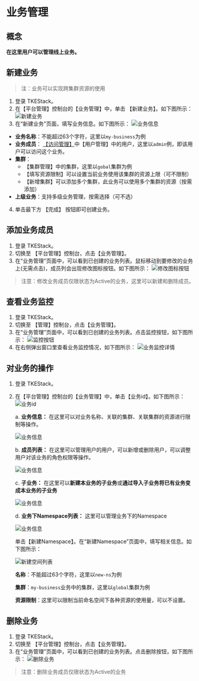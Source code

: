 # 业务管理
## 概念
**在这里用户可以管理线上业务。**

## 新建业务

> 注：业务可以实现跨集群资源的使用

1. 登录 TKEStack。
2. 在【平台管理】控制台的【业务管理】中，单击 【新建业务】。如下图所示：
   ![新建业务](../../../../images/createbusiness.png)
3. 在“新建业务”页面，填写业务信息。如下图所示：
   ![业务信息](../../../../images/bussinessInfo.png)

- **业务名称**：不能超过63个字符，这里以`my-business`为例
- **业务成员**： [【访问管理】](../platform/access.md)中【用户管理】中的用户，这里以`admin`例，即该用户可以访问这个业务。
- **集群**：
  - 【集群管理】中的集群，这里以`gobal`集群为例
  - 【填写资源限制】可以设置当前业务使用该集群的资源上限（可不限制）
  - 【新增集群】可以添加多个集群，此业务可以使用多个集群的资源（按需添加）
- **上级业务**：支持多级业务管理，按需选择（可不选）

4. 单击最下方 【完成】 按钮即可创建业务。

## 添加业务成员
1. 登录 TKEStack。
2. 切换至 【平台管理】控制台，点击【业务管理】。
3. 在“业务管理”页面中，可以看到已创建的业务列表。鼠标移动到要修改的业务上(无需点击)，成员列会出现修改图标按钮。如下图所示：
    ![修改图标按钮](../../../../images/修改业务成员图标.png)

  > 注意：修改业务成员仅限状态为Active的业务，这里可以新建和删除成员。

## 查看业务监控
1. 登录 TKEStack。
2. 切换至 【管理】控制台，点击【业务管理】。
3. 在“业务管理”页面中，可以看到已创建的业务列表。点击监控按钮，如下图所示：
![监控按钮](../../../../images/查看业务监控.png)
5. 在右侧弹出窗口里查看业务监控情况，如下图所示：
![业务监控详情](../../../../images/业务监控详情.png)

## 对业务的操作

1. 登录 TKEStack。

2. 在【平台管理】控制台的【业务管理】中，单击【业务id】。如下图所示： ![业务id](../../../../images/businessid.png)

   a. **业务信息：** 在这里可以对业务名称、关联的集群、关联集群的资源进行限制等操作。

   ![业务信息](../../../../images/业务信息1.png)

   b. **成员列表：** 在这里可以管理用户的用户，可以新增或删除用户，可以调整用户对该业务的角色权限等操作。

   ![业务信息](../../../../images/成员列表设置.png)

   c. **子业务：** 在这里可以**新建本业务的子业务**或**通过导入子业务将已有业务变成本业务的子业务**

   ![业务信息](../../../../images/子业务.png)

   d. **业务下Namespace列表：** 这里可以管理业务下的Namespace

   ![业务信息](../../../../images/业务Namespace列表.png)

   ​	单击【新建Namespace】。在“新建Namespace”页面中，填写相关信息。如下图所示： 

   ![新建空间列表](../../../../images/my-ns.png)

   ​	**名称**：不能超过63个字符，这里以`new-ns`为例

   ​	**集群**：`my-business`业务中的集群，这里以`global`集群为例

   ​	**资源限制**：这里可以限制当前命名空间下各种资源的使用量，可以不设置。

## 删除业务

1. 登录 TKEStack。
2. 切换至 【平台管理】控制台，点击【业务管理】。
3. 在“业务管理”页面中，可以看到已创建的业务列表。点击删除按钮，如下图所示：
   ![删除业务](../../../../images/删除业务.png)

> 注意：删除业务成员仅限状态为Active的业务